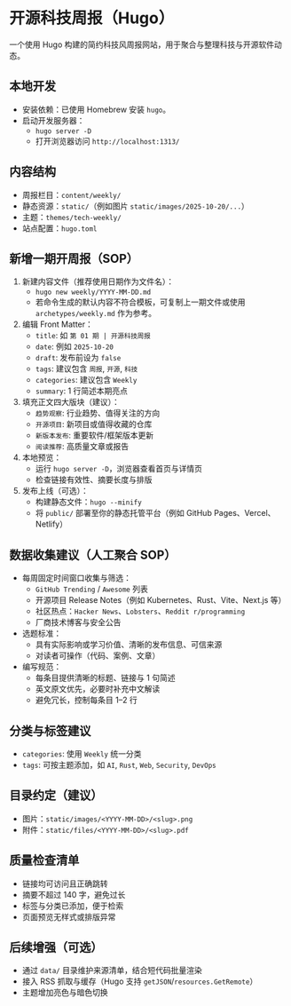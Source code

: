 # 开源科技周报（Hugo）

一个使用 Hugo 构建的简约科技风周报网站，用于聚合与整理科技与开源软件动态。

## 本地开发

- 安装依赖：已使用 Homebrew 安装 `hugo`。
- 启动开发服务器：
  - `hugo server -D`
  - 打开浏览器访问 `http://localhost:1313/`

## 内容结构

- 周报栏目：`content/weekly/`
- 静态资源：`static/`（例如图片 `static/images/2025-10-20/...`）
- 主题：`themes/tech-weekly/`
- 站点配置：`hugo.toml`

## 新增一期开周报（SOP）

1. 新建内容文件（推荐使用日期作为文件名）：
   - `hugo new weekly/YYYY-MM-DD.md`
   - 若命令生成的默认内容不符合模板，可复制上一期文件或使用 `archetypes/weekly.md` 作为参考。
2. 编辑 Front Matter：
   - `title`: 如 `第 01 期 | 开源科技周报`
   - `date`: 例如 `2025-10-20`
   - `draft`: 发布前设为 `false`
   - `tags`: 建议包含 `周报`, `开源`, `科技`
   - `categories`: 建议包含 `Weekly`
   - `summary`: 1 行简述本期亮点
3. 填充正文四大版块（建议）：
   - `趋势观察`: 行业趋势、值得关注的方向
   - `开源项目`: 新项目或值得收藏的仓库
   - `新版本发布`: 重要软件/框架版本更新
   - `阅读推荐`: 高质量文章或报告
4. 本地预览：
   - 运行 `hugo server -D`，浏览器查看首页与详情页
   - 检查链接有效性、摘要长度与排版
5. 发布上线（可选）：
   - 构建静态文件：`hugo --minify`
   - 将 `public/` 部署至你的静态托管平台（例如 GitHub Pages、Vercel、Netlify）

## 数据收集建议（人工聚合 SOP）

- 每周固定时间窗口收集与筛选：
  - `GitHub Trending` / `Awesome` 列表
  - 开源项目 Release Notes（例如 Kubernetes、Rust、Vite、Next.js 等）
  - 社区热点：`Hacker News`、`Lobsters`、`Reddit r/programming`
  - 厂商技术博客与安全公告
- 选题标准：
  - 具有实际影响或学习价值、清晰的发布信息、可信来源
  - 对读者可操作（代码、案例、文章）
- 编写规范：
  - 每条目提供清晰的标题、链接与 1 句简述
  - 英文原文优先，必要时补充中文解读
  - 避免冗长，控制每条目 1–2 行

## 分类与标签建议

- `categories`: 使用 `Weekly` 统一分类
- `tags`: 可按主题添加，如 `AI`, `Rust`, `Web`, `Security`, `DevOps`

## 目录约定（建议）

- 图片：`static/images/<YYYY-MM-DD>/<slug>.png`
- 附件：`static/files/<YYYY-MM-DD>/<slug>.pdf`

## 质量检查清单

- 链接均可访问且正确跳转
- 摘要不超过 140 字，避免过长
- 标签与分类已添加，便于检索
- 页面预览无样式或排版异常

## 后续增强（可选）

- 通过 `data/` 目录维护来源清单，结合短代码批量渲染
- 接入 RSS 抓取与缓存（Hugo 支持 `getJSON`/`resources.GetRemote`）
- 主题增加亮色与暗色切换